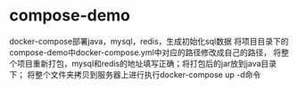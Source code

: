 # compose-demo
docker-compose部署java，mysql，redis，生成初始化sql数据
将项目目录下的compose-demo中docker-compose.yml中对应的路径修改成自己的路径，
将整个项目重新打包，mysql和redis的地址填写正确；将打包后的jar放到java目录下；
将整个文件夹拷贝到服务器上进行执行docker-compose up -d命令
